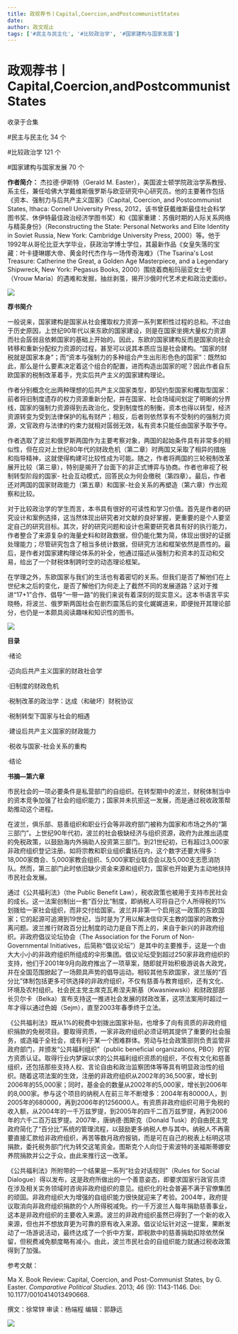 ```yaml
---
title: 政观荐书丨Capital,Coercion,andPostcommunistStates
date: 
author: 政文观止
tags: ['#民主与民主化', '#比较政治学', '#国家建构与国家发展']
---
```

# 政观荐书丨Capital,Coercion,andPostcommunistStates


收录于合集

#民主与民主化 34 个

#比较政治学 121 个

#国家建构与国家发展 70 个

**作者简介：** 杰拉德·伊斯特（Gerald M.
Easter），美国波士顿学院政治学系教授、系主任，兼任哈佛大学戴维斯俄罗斯与欧亚研究中心研究员。他的主要著作包括《资本、强制力与后共产主义国家》（Capital,
Coercion, and Postcommunist States, Ithaca: Cornell University Press,
2012，该书曾获戴维斯最佳社会科学图书奖、休伊特最佳政治经济学图书奖）和《国家重建：苏俄时期的人际关系网络与精英身份》（Reconstructing
the State: Personal Networks and Elite Identity in Soviet Russia, New York:
Cambridge University Press,
2000）等。他于1992年从哥伦比亚大学毕业，获政治学博士学位，其最新作品《女皇失落的宝藏：叶卡捷琳娜大帝、黄金时代杰作与一场传奇海难》（The
Tsarina's Lost Treasure: Catherine the Great, a Golden Age Masterpiece, and a
Legendary Shipwreck, New York: Pegasus Books, 2000）围绕着商船玛丽亚女士号（Vrouw
Maria）的遇难和发掘，抽丝剥茧，揭开沙俄时代艺术史和政治史面纱。

  

![](/images/189/2.png)

  

  

 **荐书简介**

一般说来，国家建构是国家从社会攫取权力资源一系列累积性过程的总和。不过由于历史原因，上世纪90年代以来东欧的国家建设，则是在国家坐拥大量权力资源而社会孱弱且依赖国家的基础上开始的。因此，东欧的国家建构反而是国家向社会转移和重新分配权力资源的过程，甚至可以说其本质应当是社会建构。“国家的财税就是国家本身”；而“资本与强制力的多种组合产生出形形色色的国家”：既然如此，那么是什么要素决定着这个组合的配置，进而构造出国家的呢？因此作者自东欧国家的税制改革着手，充实后共产主义的国家建构理论。

  

作者分别概念化出两种理想的后共产主义国家类型，即契约型国家和攫取型国家：前者将旧制度遗存的权力资源重新分配，并在国家、社会场域间划定了明晰的分界线，国家的强制力资源得到去政治化，受到制度性的制衡，资本也得以转型，经济资源转变为受到法律保护的私有财产；相反，后者则依然享有不受制约的强制力资源，文官政府与法律的约束力就相对孱弱无效，私有资本只能任由国家予取予夺。

  

作者选取了波兰和俄罗斯两国作为主要考察对象，两国的起始条件具有非常多的相似性，但在应对上世纪80年代的财政危机（第二章）时两国又采取了相异的措施和指导精神，这就使得构建可比较性成为可能。随之，作者将两国的三轮税制改革展开比较（第三章），特别是揭开了台面下的非正式博弈与协商。作者也审视了税制转型阶段的国家-
社会互动模式，回答民众为何会缴税（第四章）。最后，作者还对两国的国家财政能力（第五章）和国家-社会关系的再塑造（第六章）作出观察和比较。

  

对于比较政治学的学生而言，本书具有很好的可读性和学习价值。首先是作者的研究设计和案例选择，这当然体现出研究者对文献的良好掌握，更重要的是个人要坚定自己的研究目标。其次，好的研究问题和设计也需要研究者具有好的执行能力，作者整合了来源复杂的海量史料和财政数据，但仍能化繁为简，体现出很好的证据处理能力；尽管研究包含了相当多统计数据，但研究方法和框架依然是质性的。最后，是作者对国家建构理论体系的补全，他通过描述从强制力和资本的互动和交易，给出了一个财税体制跨时空的动态理论框架。

  

在学理之外，东欧国家与我们的生活也有着密切的关系。但我们是否了解他们在上世纪末之后的变化，是否了解他们为何走上了截然不同的发展道路？这对于推进“17+1”合作、倡导“一带一路”的我们来说有着深刻的现实意义。这本书语言平实晓畅，将波兰、俄罗斯两国社会在剧烈震荡后的变化娓娓道来，即便抛开其理论部分，也仍是一本颇具阅读趣味和知识性的图书。

  

![](/images/189/3.png)

 **目录**  

  

·绪论

·迈向后共产主义国家的财政社会学

·旧制度的财政危机

·税制改革的政治学：达成（和破坏）财税协议

·税制转型下国家与社会的相遇

·建设后共产主义国家的财政能力

·税收与国家-社会关系的重构

·结论

  

 **书摘—第六章**  

市民社会的一项必要条件是私营部门的自组织。在转型期中的波兰，财税体制当中的资本竞争加强了社会的组织能力；国家并未抗拒这一发展，而是通过税收政策帮助推动这个进程。

  

在波兰，俱乐部、慈善组织和职业行会等非政府部门被称为国家和市场之外的“第三部门”。上世纪90年代初，波兰的社会极缺经济与组织资源，政府为此推出适度的免税政策，以鼓励海内外捐助人投资第三部门。到21世纪初，已有超过3,000家非政府组织登记注册。如将宗教和职业组织囊括在内，这个数字还要大得多：18,000家商会、5,000家教会组织、5,000家职业联合会以及5,000支志愿消防队。然而，第三部门此时依旧缺少资金来源和组织力，国家也开始更为主动地扶持市民社会发展。

  

通过《公共福利法》（the Public Benefit
Law），税收政策也被用于支持市民社会的成长。这一法案创制出一套“百分比”制度，即纳税人可将自己个人所得税的1%划拨给一家社会组织，而非交付给国家。波兰并非第一个启用这一政策的东欧国家；它的起源可追溯到19世纪，当时是为了用以解决信仰天主教的国家的政教分离问题。波兰推行财政百分比制度的动力是自下而上的，来自于新兴的非政府组织。非政府倡议论坛协会（The
Association for the Forum of Non-Governmental
Initiatives，后简称“倡议论坛”）是其中的主要推手，这是一个由大大小小的非政府组织所组成的伞形集团。倡议论坛受到超过250家非政府组织的支持，他们于2001年9月向政府推出了一项草案，随即就开始积极游说各大政党，并在全国范围掀起了一场颇具声势的倡导运动。相较其他东欧国家，波兰版的“百分比”体制包括更多可供选择的非政府组织，不仅有慈善与教育组织，还有文化、环境及农村组织。社会民主党主席克瓦希涅夫斯基（Kwasniewski）和财政部部长贝尔卡（Belka）宣布支持这一推进社会发展的财政改革，这项法案用时超过一年才得以通过色姆（Sejm），直至2003年春季终于立法。

  

《公共福利法》既从1%的税费中划拨出国家补贴，也增多了向有资质的非政府组织捐款的免税项目。要取得资质，一家非政府组织必须证明其提供了重要的社会服务，或造福于全社会，或有利于某一个困难群体。劳动与社会政策部则负责监管非政府部门，并颁发“公共福利组织”（public
beneficial organizations,
PBO）的官方资质认证。取得行业内梦寐以求的公共福利组织资质的组织，不仅有文化和慈善组织，还包括那些支持人权、言论自由和政治监察团体等等具有明显政治性的组织。随着这项法案的生效，注册的非政府组织从2002年的36,500家，增长到2006年的55,000家；同时，基金会的数量从2002年的5,000家，增长到2006年的8,000家。参与这个项目的纳税人在前三年不断增多：2004年有80000人，到2005年的680000，再到2006年的1256000人。有资质非政府组织可用于免税的收入额，从2004年的一千万兹罗提，到2005年的四千二百万兹罗提，再到2006年的六千二百万兹罗提。2007年，唐纳德·图斯克（Donald
Tusk）的自由民主党政府简化了“百分比”系统的管理流程，以鼓励更多纳税人参与其中。纳税人不再需要直接汇款给非政府组织，再苦等数月政府报销，而是可在自己的税表上标明这项捐款，委托税务部门代为转交这笔资金。图斯克个人向位于索波特的圣福斯蒂娜安养院捐款并公之于众，由此来推行这一改革。

  

《公共福利法》所附带的一个结果是一系列“社会对话规则”（Rules for Social
Dialogue）得以发布，这是政府所做出的一个善意姿态，即要求国家行政官员须在涉及相关实务领域时咨询非政府组织的意见。组织化的社会普遍不满于官僚集团的顽固。非政府组织大为增强的自组织能力很快就迎来了考验。2004年，政府提议取消向非政府组织捐款的个人所得税减免。约一千万波兰人每年捐助慈善事业，这本是非政府组织的主要收入来源。波兰的非政府组织虽然已得到了一个新的收入来源，但也并不想放弃更为可靠的原有收入来源。倡议论坛针对这一提案，果断发动了一场游说活动，最终达成了一个折中方案，即税款中的慈善捐助扣除依然保留，但税费减免额度略有减小。由此，波兰市民社会的自组织能力就通过税收政策得到了加强。

  

参考文献：

Ma X. Book Review: Capital, Coercion, and Post-Communist States, by G. Easter.
_Comparative Political Studies_. 2013; 46 (9): 1143-1146. Doi:
10.1177/0010414013490668.

  

撰文：徐常锌 审读：杨端程 编辑：郭静远

  

![](/images/189/4.jpeg)

  

